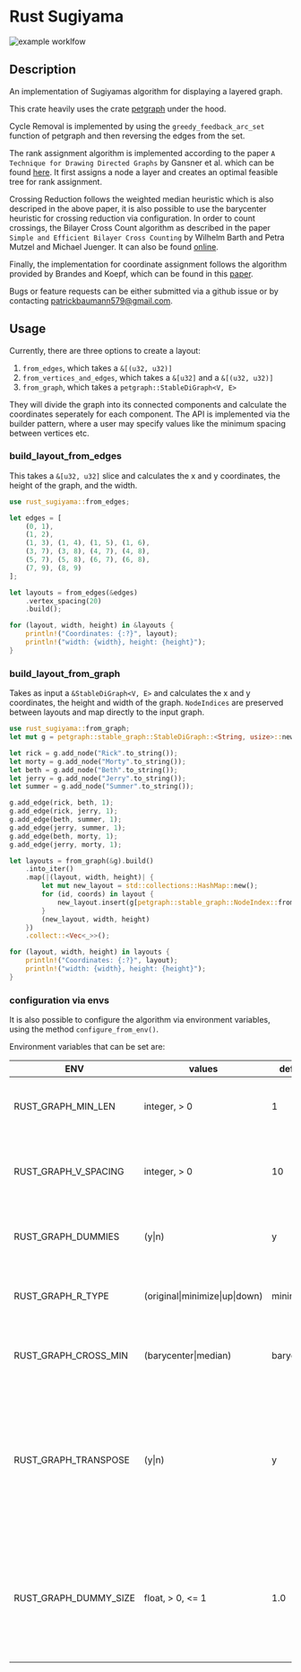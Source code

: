# Rust Sugiyama
![example worklfow](https://github.com/paddison/rust-sugiyama/actions/workflows/rust_ci.yml/badge.svg)

## Description

An implementation of Sugiyamas algorithm for displaying a layered graph.

This crate heavily uses the crate [petgraph](https://crates.io/crates/petgraph) under the hood.

Cycle Removal is implemented by using the `greedy_feedback_arc_set` function of petgraph and then reversing the edges from the set.

The rank assignment algorithm is implemented according to the paper `A Technique for Drawing Directed Graphs` by Gansner et al. which can be found [here](https://ieeexplore.ieee.org/document/221135). It first assigns a node a layer and creates an optimal feasible tree for rank assignment.

Crossing Reduction follows the weighted median heuristic which is also descriped in the above paper, it is also possible to use the barycenter heuristic for crossing reduction via configuration. In order to count crossings, the Bilayer Cross Count algorithm as described in the paper `Simple and Efficient Bilayer Cross Counting` by Wilhelm Barth and Petra Mutzel and Michael Juenger. It can also be found [online](http://ls11-www.cs.tu-dortmund.de/downloads/papers/BJM04.pdf).

Finally, the implementation for coordinate assignment follows the algorithm provided by Brandes and Koepf, which can be found in this [paper](https://www.semanticscholar.org/paper/Fast-and-Simple-Horizontal-Coordinate-Assignment-Brandes-K%C3%B6pf/69cb129a8963b21775d6382d15b0b447b01eb1f8).

Bugs or feature requests can be either submitted via a github issue or by contacting patrickbaumann579@gmail.com.

## Usage

Currently, there are three options to create a layout: 
1. `from_edges`, which takes a `&[(u32, u32)]`
2. `from_vertices_and_edges`, which takes a `&[u32]` and a `&[(u32, u32)]`
3. `from_graph`, which takes a `petgraph::StableDiGraph<V, E>`

They will divide the graph into its connected components and calculate the coordinates seperately for each component.
The API is implemented via the builder pattern, where a user may specify values like the minimum spacing between vertices etc.

### build_layout_from_edges
This takes a `&[u32, u32]` slice and calculates the x and y coordinates, the height of the graph, and the width.

```rust
use rust_sugiyama::from_edges;

let edges = [
    (0, 1), 
    (1, 2), 
    (1, 3), (1, 4), (1, 5), (1, 6), 
    (3, 7), (3, 8), (4, 7), (4, 8), 
    (5, 7), (5, 8), (6, 7), (6, 8), 
    (7, 9), (8, 9)
];

let layouts = from_edges(&edges)
    .vertex_spacing(20)
    .build();

for (layout, width, height) in &layouts {
    println!("Coordinates: {:?}", layout);
    println!("width: {width}, height: {height}");
}
```

### build_layout_from_graph
Takes as input a `&StableDiGraph<V, E>` and calculates the x and y coordinates, the height and width of the graph.
`NodeIndices` are preserved between layouts and map directly to the input graph.

```rust
use rust_sugiyama::from_graph;
let mut g = petgraph::stable_graph::StableDiGraph::<String, usize>::new();

let rick = g.add_node("Rick".to_string());
let morty = g.add_node("Morty".to_string());
let beth = g.add_node("Beth".to_string());
let jerry = g.add_node("Jerry".to_string());
let summer = g.add_node("Summer".to_string());

g.add_edge(rick, beth, 1);
g.add_edge(rick, jerry, 1);
g.add_edge(beth, summer, 1);
g.add_edge(jerry, summer, 1);
g.add_edge(beth, morty, 1);
g.add_edge(jerry, morty, 1);

let layouts = from_graph(&g).build()
    .into_iter()
    .map(|(layout, width, height)| {
        let mut new_layout = std::collections::HashMap::new();
        for (id, coords) in layout {
            new_layout.insert(g[petgraph::stable_graph::NodeIndex::from(id)].clone(), coords);
        }
        (new_layout, width, height)
    })
    .collect::<Vec<_>>(); 

for (layout, width, height) in layouts {
    println!("Coordinates: {:?}", layout);
    println!("width: {width}, height: {height}");
}
```

### configuration via envs
It is also possible to configure the algorithm via environment variables, using the method `configure_from_env()`. 

Environment variables that can be set are:

|ENV|values|default|description|
|---|------|-------|-------|
| RUST_GRAPH_MIN_LEN    | integer, > 0                | 1          | minimum edge length between layers |
| RUST_GRAPH_V_SPACING  | integer, > 0                | 10         | minimum spacing between vertices on the same layer |
| RUST_GRAPH_DUMMIES    | (y\|n)                       | y          | if dummy vertices are included in the final layout |
| RUST_GRAPH_R_TYPE     | (original\|minimize\|up\|down) | minimize   | defines how vertices are places vertically |
| RUST_GRAPH_CROSS_MIN  | (barycenter\|median)         | barycenter | which heuristic to use for crossing reduction |
| RUST_GRAPH_TRANSPOSE  | (y\|n)                       | y          | if transpose function is used to further try to reduce crossings (may increase runtime significally for large graphs) |
| RUST_GRAPH_DUMMY_SIZE | float, > 0, <= 1            | 1.0        |size of dummy vertices in final layout, if dummy vertices are included. this will squish the graph horizontally |



